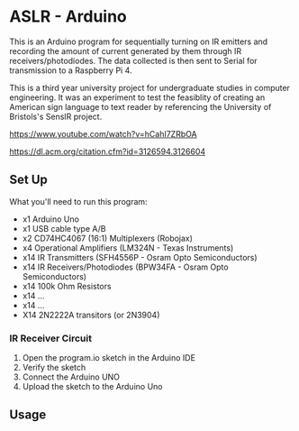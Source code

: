 # ASLR - Arduino

This is an Arduino program for sequentially turning on IR emitters and recording the amount of current generated by them 
through IR receivers/photodiodes. The data collected is then sent to Serial for transmission to a Raspberry Pi 4.

This is a third year university project for undergraduate studies in computer engineering.
It was an experiment to test the feasiblity of creating an American sign language to text reader by referencing the University of 
Bristols's SensIR project.

https://www.youtube.com/watch?v=hCahI7ZRbOA

https://dl.acm.org/citation.cfm?id=3126594.3126604

## Set Up

What you'll need to run this program:
- x1 Arduino Uno
- x1 USB cable type A/B
- x2 CD74HC4067 (16:1) Multiplexers (Robojax)
- x4 Operational Amplifiers (LM324N - Texas Instruments)
- x14 IR Transmitters (SFH4556P - Osram Opto Semiconductors)
- x14 IR Receivers/Photodiodes (BPW34FA - Osram Opto Semiconductors)
- x14 100k Ohm Resistors
- x14 ...
- x14 ...
- X14 2N2222A transitors (or 2N3904)

### IR Receiver Circuit



1. Open the program.io sketch in the Arduino IDE
2. Verify the sketch
3. Connect the Arduino UNO
4. Upload the sketch to the Arduino Uno

## Usage

